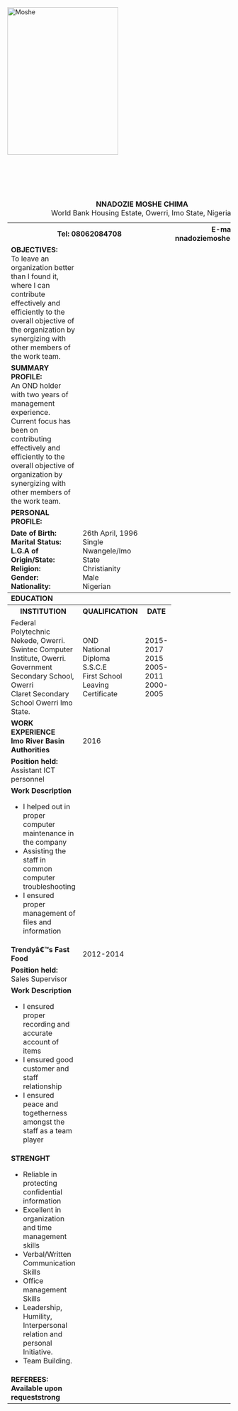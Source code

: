 <!DOCTYPE html>
<html lang="en">

<head>
    <meta charset="UTF-8">
    <meta name="viewport" content="width=device-width, initial-scale=1.0">
    <meta http-equiv="X-UA-Compatible" content="ie=edge">
    <title>Moshe CV</title>
</head>

<body>
    <img src="https://res.cloudinary.com/moshe38/image/upload/v1567198432/moshe-1.jpg" alt="Moshe" width="250px" height="332px">
    <br/>
    <br/>
	<table> 
		<caption><strong>NNADOZIE MOSHE CHIMA</strong><br/>  World Bank Housing Estate,
      Owerri, Imo State, Nigeria.
</caption> 
 <br/>
  <br/>
   <br/> 
   <br/>
		<thead> 
			<tr> 
				<th colspan="3">Tel: 08062084708</th>
				<th>E-mail: nnadoziemoshe@gmail.com</th>
			</tr> 
			<tr> 
				<td>
					<strong>OBJECTIVES:</strong><br>
					To leave an organization better than I found it, 
					where I can contribute effectively and efficiently
					to the overall objective of the organization
					by synergizing with other members of the work team.
				</td> 
			</tr> 
			<tr> 
				<td>
					<strong>SUMMARY PROFILE:</strong><br>
					An OND holder with two years of management experience.
					Current focus has been on contributing effectively 
					and efficiently to the overall objective of 
					organization by synergizing with other
					members of the work team.
				</td> 
			</tr> 
			<tr> 
				<td>
					<strong>PERSONAL PROFILE:</strong><br>
				</td> 
			</tr> 
			<tr> 
				<td >
					<strong>Date of Birth:</strong><br>
					<strong>Marital Status:</strong><br>
					<strong>L.G.A of Origin/State:</strong><br>
					<strong>Religion:</strong><br>
					<strong>Gender:	</strong><br>
					<strong>Nationality:</strong><br>
				</td> 
				<td > 
					26th April, 1996<br> 
					Single<br> 
					Nwangele/Imo State<br> 
					Christianity<br> 
					Male<br> 
					Nigerian<br> 
				</td>
			</tr> 
		</thead> 
		<tbody> 
			<tr> 
				<td>
					<strong>EDUCATION<strong><br>
				</td> 
			</tr> 
			<tr> 
				<th>INSTITUTION</th> 
				<th>QUALIFICATION</th> 
				<th> DATE</th>
			</tr> 
			<tr> 
				<td>
					Federal Polytechnic Nekede, Owerri.<br/>
					Swintec Computer Institute, Owerri.<br/>
					Government Secondary School, Owerri<br/>
					Claret Secondary School Owerri Imo State.<br/>
				</td> 
				<td>
					OND<br/>
					National Diploma<br/>
					S.S.C.E<br/>
					First School Leaving Certificate<br/>
				</td> 
				<td>
					2015-2017<br/>
					2015<br/>
					2005-2011<br/>
					2000-2005<br/>
				</td> 
			</tr> 
			<tr> 
				<td>
					<strong>WORK EXPERIENCE</strong><br>
					<strong>Imo River Basin Authorities</strong><br>
				</td>
				<td>
					<br>
					 2016<br>
				</td>
			</tr> 
			<tr> 
				<td>
					<strong>Position held:</strong><br>
					Assistant ICT personnel <br>
				</td>
			</tr> 			
			<tr> 
				<td>
					<strong>Work Description</strong>
					<ul>
						<li>I helped out in proper computer maintenance in the company</li>
						<li>Assisting the staff in common computer troubleshooting</li>
						<li>I ensured proper management of files and information</li>
					<ul>
				</td> 
			</tr> 
			<tr> 
				<td>
					<strong>Trendyâ€™s Fast Food</strong><br>
				</td>
				<td>
					   2012-2014<br>
				</td>
			</tr> 
			<tr> 
				<td>
					<strong>Position held:</strong><br>
					Sales Supervisor<br>
				</td>
			</tr> 
			<tr> 
				<td>
					<strong>Work Description</strong>
					<ul>
						<li>I ensured proper recording and accurate account of items</li>
						<li>I ensured good customer and staff relationship</li>
						<li>I ensured peace and togetherness amongst the staff as a team player</li>
					<ul>
				</td> 
			</tr> 
			<tr> 
				<td>
					<strong>STRENGHT</strong>
					<ul>
						<li>Reliable in protecting confidential information</li>
						<li>Excellent in organization and time management skills</li>
						<li>Verbal/Written Communication Skills</li>
						<li>Office management Skills</li>
						<li>Leadership, Humility, Interpersonal relation and personal Initiative.</li>
						<li>Team Building.</li>
					<ul>
				</td> 
			</tr> 
			<tr> 
				<td>
					<strong>REFEREES:</strong><br>
					<strong>Available upon requeststrong<br>
				</td>
			</tr> 
		</tbody>
	</table>
 </body>
</html>
